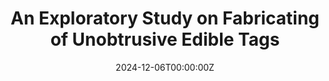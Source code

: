 ---
title: "An Exploratory Study on Fabricating of Unobtrusive Edible Tags"
authors:
- Yamato Miyatake
- Parinya Punpongsanon

date: "2024-12-06T00:00:00Z"
doi: ""

# Schedule page publish date (NOT publication's date).
publishDate: "2020-12-06T00:00:00Z"

# Publication type.
# Legend: 
# 0 = Uncategorized
# 1 = Journal paper 
# 2 = Journal JP
# 3 = Conference Oral
# 4 = Conference demo
# 5 = Conference jp
# 6 = Book
# 7 = Book section
# 8 = Patent
publication_types: ["4"]

# Publication name and optional abbreviated publication name.
publication: "In ACM SIGGRAPH Asia 2024 Posters"
# publication_short: EuroHaptics 2020

abstract: 

# Summary. An optional shortened abstract.
summary: 
tags:
- "Conference paper - Demo"
featured: true
url_pdf: ""

# Featured image
# To use, add an image named `featured.jpg/png` to your page's folder. 


# Associated Projects (optional).
#   Associate this publication with one or more of your projects.
#   Simply enter your project's folder or file name without extension.
#   E.g. `internal-project` references `content/project/internal-project/index.md`.
#   Otherwise, set `projects: []`.
projects:
- interiqr

# Slides (optional).
#   Associate this publication with Markdown slides.
#   Simply enter your slide deck's filename without extension.
#   E.g. `slides: "example"` references `content/slides/example/index.md`.
#   Otherwise, set `slides: ""`.
# slides: example
---